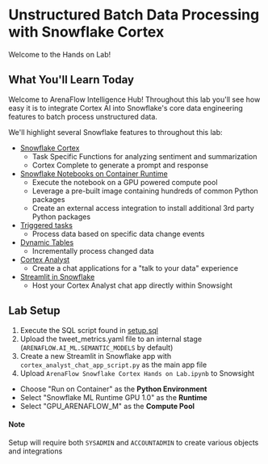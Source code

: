 # Unstructured Batch Data Processing with Snowflake Cortex

Welcome to the Hands on Lab!

## What You'll Learn Today

Welcome to ArenaFlow Intelligence Hub!  Throughout this lab you'll see how easy it is to integrate Cortex AI into Snowflake's core data engineering features to batch process unstructured data.

We'll highlight several Snowflake features to throughout this lab:
- [Snowflake Cortex](https://docs.snowflake.com/en/user-guide/snowflake-cortex/llm-functions)
    - Task Specific Functions for analyzing sentiment and summarization
    - Cortex Complete to generate a prompt and response 
- [Snowflake Notebooks on Container Runtime](https://docs.snowflake.com/en/developer-guide/snowflake-ml/notebooks-on-spcs)
    - Execute the notebook on a GPU powered compute pool
    - Leverage a pre-built image containing hundreds of common Python packages
    - Create an external access integration to install additional 3rd party Python packages
- [Triggered tasks](https://docs.snowflake.com/en/user-guide/tasks-intro#triggered-tasks)
    - Process data based on specific data change events
- [Dynamic Tables](https://docs.snowflake.com/en/user-guide/dynamic-tables-intro)
    - Incrementally process changed data
- [Cortex Analyst](https://docs.snowflake.com/en/user-guide/snowflake-cortex/cortex-analyst)
    - Create a chat applications for a "talk to your data" experience
- [Streamlit in Snowflake](https://docs.snowflake.com/en/developer-guide/streamlit/about-streamlit)
    - Host your Cortex Analyst chat app directly within Snowsight

## Lab Setup

1. Execute the SQL script found in [setup.sql](https://github.com/sfc-gh-mcostner/Unstructred-Batch-Data-Processing-with-Snowflake-Cortex/blob/main/setup.sql)
2. Upload the tweet_metrics.yaml file to an internal stage (`ARENAFLOW.AI_ML.SEMANTIC_MODELS` by default)
3. Create a new Streamlit in Snowflake app with `cortex_analyst_chat_app_script.py` as the main app file
4. Upload `ArenaFlow Snowflake Cortex Hands on Lab.ipynb` to Snowsight
- Choose "Run on Container" as the **Python Environment**
- Select "Snowflake ML Runtime GPU 1.0" as the **Runtime**
- Select "GPU_ARENAFLOW_M" as the **Compute Pool**
#### Note
Setup will require both `SYSADMIN` and `ACCOUNTADMIN` to create various objects and integrations

